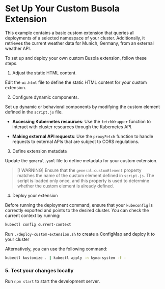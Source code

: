 # Set Up Your Custom Busola Extension

This example contains a basic custom extension that queries all deployments of a selected namespace of your cluster. Additionally, it retrieves the current weather data for Munich, Germany, from an external weather API.

To set up and deploy your own custom Busola extension, follow these steps.

1. Adjust the static HTML content.

Edit the `ui.html` file to define the static HTML content for your custom extension.

2. Configure dynamic components.

Set up dynamic or behavioral components by modifying the custom element defined in the `script.js` file.

- **Accessing Kubernetes resources**: Use the `fetchWrapper` function to interact with cluster resources through the Kubernetes API.

- **Making external API requests**: Use the `proxyFetch` function to handle requests to external APIs that are subject to CORS regulations.

3. Define extension metadata

Update the `general.yaml` file to define metadata for your custom extension.

> [! WARNING]
> Ensure that the `general.customElement` property matches the name of the custom element defined in `script.js`. The script is loaded only once, and this property is used to determine whether the custom element is already defined.

4. Deploy your extension

Before running the deployment command, ensure that your `kubeconfig` is correctly exported and points to the desired cluster. You can check the current context by running:

```bash
kubectl config current-context
```

Run `./deploy-custom-extension.sh` to create a ConfigMap and deploy it to your cluster

Alternatively, you can use the following command:

```bash
kubectl kustomize . | kubectl apply -n kyma-system -f -
```

### 5. Test your changes locally

Run `npm start` to start the development server.
